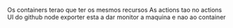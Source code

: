 Os containers terao que ter os mesmos recursos
As actions tao no actions UI do github
node exporter esta a dar monitor a maquina e nao ao container